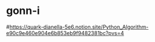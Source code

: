 # gonn-i
#https://quark-dianella-5e6.notion.site/Python_Algorithm-e90c9e460e904e6b853eb9f9482381bc?pvs=4
